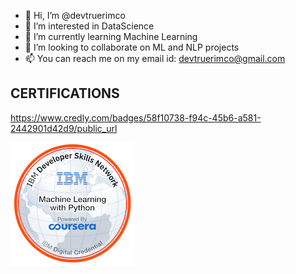 - 👋 Hi, I’m @devtruerimco
- 👀 I’m interested in DataScience
- 🌱 I’m currently learning Machine Learning 
- 💞️ I’m looking to collaborate on ML and NLP projects
- 📫 You can reach me on my email id: devtruerimco@gmail.com

## CERTIFICATIONS
https://www.credly.com/badges/58f10738-f94c-45b6-a581-2442901d42d9/public_url

![logo](machine-learning-with-python.png)

<!---
devtruerimco/devtruerimco is a ✨ special ✨ repository because its `README.md` (this file) appears on your GitHub profile.
You can click the Preview link to take a look at your changes.
--->
